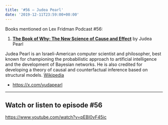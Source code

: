 ```yaml
---
title: '#56 – Judea Pearl'
date: '2019-12-11T23:59:00+00:00'
---
```


Books mentioned on Lex Fridman Podcast #56:

1. <b><a href="https://amzn.to/3GrzrQ4" target="_blank" rel="sponsored noopener noreferrer">The Book of Why: The New Science of Cause and Effect</a></b> by Judea Pearl

<!--more-->

Judea Pearl is an Israeli-American computer scientist and philosopher, best known for championing the probabilistic approach to artificial intelligence and the development of Bayesian networks. He is also credited for developing a theory of causal and counterfactual inference based on structural models. <a href="https://en.wikipedia.org/wiki/Judea_Pearl" target="_blank">Wikipedia</a>

- <a href="https://x.com/yudapearl" target="_blank">https://x.com/yudapearl</a>

- - - - - -

## Watch or listen to episode #56

<https://www.youtube.com/watch?v=pEBI0vF45ic>